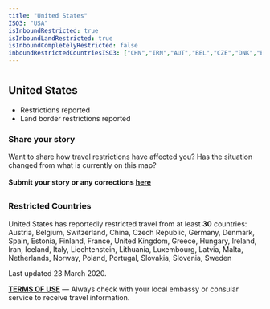```yaml
---
title: "United States"
ISO3: "USA"
isInboundRestricted: true
isInboundLandRestricted: true
isInboundCompletelyRestricted: false
inboundRestrictedCountriesISO3: ["CHN","IRN","AUT","BEL","CZE","DNK","EST","FIN","FRA","DEU","GRC","HUN","ISL","ITA","LVA","LIE","LTU","LUX","MLT","NLD","NOR","POL","PRT","SVK","SVN","ESP","SWE","CHE","GBR","IRL"]
---
```


# <h2 class="ModalContent__Header">United States</h2>

* <div class="Badge ModalContent__Badge--PartialRestrictions">Restrictions reported</div>
* <div class="Badge ModalContent__Badge--LandRestrictions">Land border restrictions reported</div>

<h3 class="ModalContent__SubHeader">Share your story</h3>
<p>Want to share how travel restrictions have affected you? Has the situation changed from what is currently on this map? <br/><br/><strong>Submit your story or any corrections <a href="https://forms.gle/9WuvQPAHg4ReRZLN6" target="_blank" rel="noopener noreferrer">here</a></strong></p>

## <h3 class="ModalContent__SubHeader">Restricted Countries</h3>
<p>United States has reportedly restricted travel from at least <strong>30</strong> countries: Austria, Belgium, Switzerland, China, Czech Republic, Germany, Denmark, Spain, Estonia, Finland, France, United Kingdom, Greece, Hungary, Ireland, Iran, Iceland, Italy, Liechtenstein, Lithuania, Luxembourg, Latvia, Malta, Netherlands, Norway, Poland, Portugal, Slovakia, Slovenia, Sweden</p>

<p>Last updated 23 March 2020.</p>
<p><strong><a href="https://restrictedtravelmap.com/terms" target="_blank" rel="noopener noreferrer">TERMS OF USE</a></strong> — Always check with your local embassy or consular service to receive travel information.</p>
